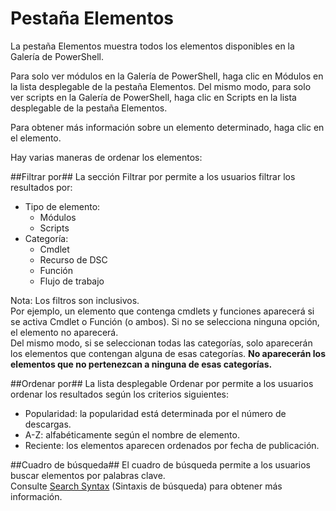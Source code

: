 Pestaña Elementos
==========

La pestaña Elementos muestra todos los elementos disponibles en la Galería de PowerShell.

Para solo ver módulos en la Galería de PowerShell, haga clic en Módulos en la lista desplegable de la pestaña Elementos.  Del mismo modo, para solo ver scripts en la Galería de PowerShell, haga clic en Scripts en la lista desplegable de la pestaña Elementos.  

Para obtener más información sobre un elemento determinado, haga clic en el elemento.

Hay varias maneras de ordenar los elementos:

##Filtrar por##
La sección Filtrar por permite a los usuarios filtrar los resultados por:
* Tipo de elemento:
    * Módulos
    * Scripts
* Categoría:
    * Cmdlet
    * Recurso de DSC
    * Función
    * Flujo de trabajo

Nota: Los filtros son inclusivos.  
Por ejemplo, un elemento que contenga cmdlets y funciones aparecerá si se activa Cmdlet o Función (o ambos).  Si no se selecciona ninguna opción, el elemento no aparecerá.  
Del mismo modo, si se seleccionan todas las categorías, solo aparecerán los elementos que contengan alguna de esas categorías. **No aparecerán los elementos que no pertenezcan a ninguna de esas categorías.**

##Ordenar por## 
La lista desplegable Ordenar por permite a los usuarios ordenar los resultados según los criterios siguientes:
* Popularidad: la popularidad está determinada por el número de descargas.
* A-Z: alfabéticamente según el nombre de elemento.
* Reciente: los elementos aparecen ordenados por fecha de publicación.


##Cuadro de búsqueda##
El cuadro de búsqueda permite a los usuarios buscar elementos por palabras clave.  
Consulte [Search Syntax](./psgallery_search_syntax.md) (Sintaxis de búsqueda) para obtener más información.

<!--HONumber=Aug16_HO3-->



